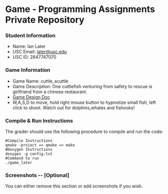 # Game - Programming Assignments Private Repository
### Student Information
  + Name: Ian Later
  + USC Email: later@usc.edu
  + USC ID: 2847747070

### Game Information
  + Game Name: cuttle_scuttle
  + Game Description: One cuttlefish venturing from safety to rescue is girlfriend from a chinese restaurant.
  + [Game Design Doc](GameDesignDoc.md)
  + W,A,S,D to move, hold right mouse button to hypnotize small fish, left click to shoot. Watch out for dolphins,whales and fishooks!


### Compile & Run Instructions
The grader should use the following procedure to compile and run the code:
```shell
#Compile Instructions
qmake -project => qmake => make
#Doxygen Instructions
doxygen -g config.txt 
#Command to run
./game_later
```

### Screenshots -- [Optional]
You can either remove this section or add screenshots if you wish.
